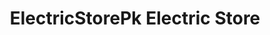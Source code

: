 ---
title: "ElectricStorePk Electric Store"
url: /slm-abd/electricstorepk-electric-store/
shop: Supermarkt
---